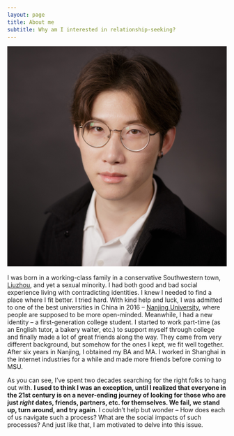 ```yaml
---
layout: page
title: About me
subtitle: Why am I interested in relationship-seeking?
---
```

![Junnwen](https://github.com/junwenhu/junwenhu.github.io/blob/master/assets/img/Junwen.jpg)

I was born in a working-class family in a conservative Southwestern town, [Liuzhou](https://en.wikipedia.org/wiki/Liuzhou), and yet a sexual minority. I had both good and bad social experience living with contradicting identities. I knew I needed to find a place where I fit better. I tried hard. With kind help and luck, I was admitted to one of the best universities in China in 2016 – [Nanjing University](https://en.wikipedia.org/wiki/Nanjing_University), where people are supposed to be more open-minded. Meanwhile, I had a new identity – a first-generation college student. I started to work part-time (as an English tutor, a bakery waiter, etc.) to support myself through college and finally made a lot of great friends along the way. They came from very different background, but somehow for the ones I kept, we fit well together. After six years in Nanjing, I obtained my BA and MA. I worked in Shanghai in the internet industries for a while and made more friends before coming to MSU.

As you can see, I’ve spent two decades searching for the right folks to hang out with. **I used to think I was an exception, until I realized that everyone in the 21st century is on a never-ending journey of looking for those who are just *right* dates, friends, partners, etc. for themselves. We fail, we stand up, turn around, and try again**. I couldn’t help but wonder – How does each of us navigate such a process? What are the social impacts of such processes? And just like that, I am motivated to delve into this issue. 
